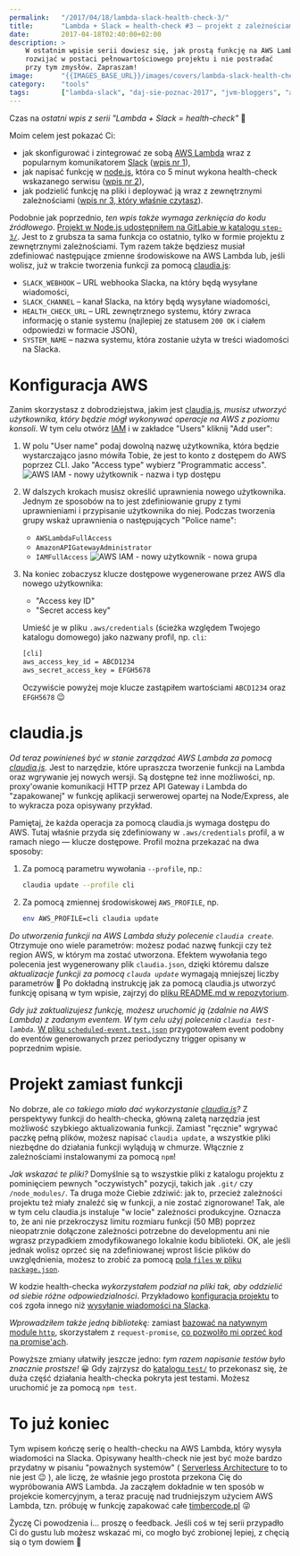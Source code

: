 ```yaml
---
permalink:   "/2017/04/18/lambda-slack-health-check-3/"
title:       "Lambda + Slack = health-check #3 — projekt z zależnościami"
date:        2017-04-18T02:40:00+02:00
description: >
    W ostatnim wpisie serii dowiesz się, jak prostą funkcję na AWS Lambda
    rozwijać w postaci pełnowartościowego projektu i nie postradać
    przy tym zmysłów. Zapraszam!
image:       "{{IMAGES_BASE_URL}}/images/covers/lambda-slack-health-check-3.png"
category:    "tools"
tags:        ["lambda-slack", "daj-sie-poznac-2017", "jvm-bloggers", "aws", "lambda", "slack", "health-check", "node", "claudia.js"]
---
```


Czas na *ostatni wpis z serii "Lambda + Slack = health-check"* 🙂

Moim celem jest pokazać Ci:
* jak skonfigurować i zintegrować ze sobą [AWS Lambda]( https://aws.amazon.com/lambda )
  wraz z popularnym komunikatorem [Slack]( https://slack.com/ )
  ([wpis nr 1]( /blog/2017/03/25/lambda-slack-health-check-1/ )),
* jak napisać funkcję w [node.js]( https://nodejs.org/en/ ),
  która co 5 minut wykona health-check wskazanego serwisu
  ([wpis nr 2]( /blog/2017/04/03/lambda-slack-health-check-2/ )),
* jak podzielić funkcję na pliki i deploywać ją wraz z zewnętrznymi
  zależnościami
  ([wpis nr 3, który właśnie czytasz]( /blog/2017/04/18/lambda-slack-health-check-3/ )).

Podobnie jak poprzednio, *ten wpis także wymaga zerknięcia do kodu źródłowego*.
[Projekt w Node.js udostępniłem na GitLabie w katalogu `step-3/`]( https://gitlab.com/timbercode/lambda-slack-example/blob/master/step-3/ ).
Jest to z grubsza ta sama funkcja co ostatnio, tylko w formie projektu z zewnętrznymi
zależnościami. Tym razem także będziesz musiał zdefiniować następujące zmienne
środowiskowe na AWS Lambda lub, jeśli wolisz, już w trakcie tworzenia funkcji
za pomocą
[claudia.js]( https://claudiajs.com/ ):
* `SLACK_WEBHOOK` – URL webhooka Slacka, na który będą wysyłane wiadomości,
* `SLACK_CHANNEL` – kanał Slacka, na który będą wysyłane wiadomości,
* `HEALTH_CHECK_URL` – URL zewnętrznego systemu, który zwraca informację
  o stanie systemu (najlepiej ze statusem `200 OK` i ciałem odpowiedzi
  w formacie JSON),
* `SYSTEM_NAME` – nazwa systemu, która zostanie użyta w treści wiadomości na Slacka.
 
# Konfiguracja AWS

Zanim skorzystasz z dobrodziejstwa, jakim jest 
[claudia.js]( https://claudiajs.com/ ), 
*musisz utworzyć
użytkownika, który będzie mógł wykonywać operacje na AWS z poziomu konsoli*.
W tym celu otwórz [IAM]( https://console.aws.amazon.com/iam )
i w zakładce "Users" kliknij "Add user":

1. W polu "User name" podaj dowolną nazwę użytkownika, która będzie wystarczająco
   jasno mówiła Tobie, że jest to konto z dostępem do AWS poprzez CLI.
   Jako "Access type" wybierz "Programmatic access".
   ![AWS IAM - nowy użytkownik - nazwa i typ dostępu]( {{IMAGES_BASE_URL}}/images/content/lambda-slack-health-check-3/iam-new-user-name-and-access-type.png )
   
2. W dalszych krokach musisz określić uprawnienia nowego użytkownika.
   Jednym ze sposobów na to jest zdefiniowanie grupy z tymi uprawnieniami
   i przypisanie użytkownika do niej. Podczas tworzenia grupy wskaż uprawnienia
   o następujących "Police name":
   * `AWSLambdaFullAccess`
   * `AmazonAPIGatewayAdministrator`
   * `IAMFullAccess`
   ![AWS IAM - nowy użytkownik - nowa grupa]( {{IMAGES_BASE_URL}}/images/content/lambda-slack-health-check-3/iam-new-user-new-group-policies.png )
  
3. Na koniec zobaczysz klucze dostępowe wygenerowane przez AWS dla nowego użytkownika:
   * "Access key ID"
   * "Secret access key"
   
   Umieść je w pliku `.aws/credentials` (ścieżka względem Twojego katalogu
   domowego) jako nazwany profil, np. `cli`:
    ```bash
    [cli]
    aws_access_key_id = ABCD1234
    aws_secret_access_key = EFGH5678
    ```
    Oczywiście powyżej moje klucze zastąpiłem wartościami
    `ABCD1234` oraz `EFGH5678` 😉
    
# claudia.js
        
*Od teraz powinieneś być w stanie zarządzać AWS Lambda za pomocą
[claudia.js]( https://claudiajs.com/ ).* Jest to
narzędzie, które upraszcza tworzenie funkcji na Lambda
oraz wgrywanie jej nowych wersji. Są dostępne też inne możliwości,
np. proxy'owanie komunikacji HTTP przez API Gateway i Lambda do
"zapakowanej" w funkcję aplikacji serwerowej opartej na
Node/Express, ale to wykracza poza opisywany przykład.

Pamiętaj, że każda operacja za pomocą claudia.js wymaga 
dostępu do AWS. Tutaj właśnie przyda się zdefiniowany
w `.aws/credentials` profil, a w ramach niego — klucze
dostępowe. Profil można przekazać na dwa sposoby:

1. Za pomocą parametru wywołania `--profile`, np.:
    ```bash
    claudia update --profile cli
    ```
2. Za pomocą zmiennej środowiskowej `AWS_PROFILE`, np.
    ```bash
    env AWS_PROFILE=cli claudia update
    ```

*Do utworzenia funkcji na AWS Lambda służy polecenie
`claudia create`.* Otrzymuje ono wiele parametrów: możesz
podać nazwę funkcji czy też region AWS, w którym ma zostać
utworzona. Efektem wywołania tego polecenia jest wygenerowany plik
`claudia.json`, dzięki któremu dalsze *aktualizacje funkcji za pomocą
`clauda update`* wymagają mniejszej liczby parametrów 🙂
Po dokładną instrukcję jak za pomocą claudia.js utworzyć funkcję
opisaną w tym wpisie, zajrzyj do
[pliku README.md w repozytorium]( https://gitlab.com/timbercode/lambda-slack-example/blob/master/step-3/README.md ).

*Gdy już zaktualizujesz funkcję, możesz uruchomić ją (zdalnie na AWS Lambda)
z zadanym eventem. W tym celu użyj polecenia `claudia test-lambda`.*
[W pliku `scheduled-event.test.json`]( https://gitlab.com/timbercode/lambda-slack-example/blob/master/step-3/scheduled-event.test.json )
przygotowałem event podobny do eventów generowanych przez periodyczny trigger
opisany w poprzednim wpisie.

# Projekt zamiast funkcji

No dobrze, ale *co takiego miało dać wykorzystanie
[claudia.js]( https://claudiajs.com/ )?*
Z perspektywy funkcji do health-checka,
główną zaletą narzędzia jest możliwość szybkiego aktualizowania
funkcji. Zamiast "ręcznie" wgrywać paczkę pełną plików, możesz
napisać `claudia update`, a wszystkie pliki niezbędne do działania
funkcji wylądują w chmurze. Włącznie z zależnościami instalowanymi
za pomocą `npm`!

*Jak wskazać te pliki?* Domyślnie są to wszystkie pliki z katalogu
projektu z pominięciem pewnych "oczywistych" pozycji, takich jak
`.git/` czy `/node_modules/`. Ta druga może Ciebie zdziwić:
jak to, przecież zależności projektu też miały znaleźć się w funkcji,
a nie zostać zignorowane! Tak, ale w tym celu claudia.js instaluje
"w locie" zależności produkcyjne. Oznacza to, że ani nie przekroczysz
limitu rozmiaru funkcji (50 MB) poprzez nieopatrznie dołączone zależności
potrzebne do developmentu ani nie wgrasz przypadkiem zmodyfikowanego
lokalnie kodu biblioteki. OK, ale jeśli jednak wolisz oprzeć się
na zdefiniowanej wprost liście plików do uwzględnienia, możesz
to zrobić za pomocą
[pola `files` w pliku `package.json`]( https://gitlab.com/timbercode/lambda-slack-example/blob/master/step-3/package.json#L9 ).

W kodzie health-checka *wykorzystałem podział na pliki tak,
aby oddzielić od siebie różne odpowiedzialności*. Przykładowo
[konfiguracja projektu]( https://gitlab.com/timbercode/lambda-slack-example/blob/master/step-3/src/config.js )
to coś zgoła innego niż
[wysyłanie wiadomości na Slacka]( https://gitlab.com/timbercode/lambda-slack-example/blob/master/step-3/src/slack.js ).

*Wprowadziłem także jedną bibliotekę:* zamiast
[bazować na natywnym module `http`]( https://gitlab.com/timbercode/lambda-slack-example/blob/master/step-2/simple-health-check.lambda.js#L108 ),
skorzystałem z `request-promise`,
[co pozwoliło mi oprzeć kod na promise'ach]( https://gitlab.com/timbercode/lambda-slack-example/blob/master/step-3/src/httpClient.js#L29 ). 

Powyższe zmiany ułatwiły jeszcze jedno:
*tym razem napisanie testów było znacznie prostsze!* 😀
Gdy zajrzysz do
[katalogu `test/`]( https://gitlab.com/timbercode/lambda-slack-example/tree/master/step-3/test )
to przekonasz się, że duża część działania health-checka pokryta
jest testami. Możesz uruchomić je za pomocą `npm test`.

# To już koniec

Tym wpisem kończę serię o health-checku na AWS Lambda, który wysyła
wiadomości na Slacka. Opisywany health-check nie jest być może bardzo
przydatny w pisaniu "poważnych systemów" (
[Serverless Architecture]( https://martinfowler.com/articles/serverless.html )
to to nie jest 😉
), ale liczę, że właśnie jego prostota przekona Cię do wypróbowania
AWS Lambda. Ja zacząłem dokładnie w ten sposób w projekcie komercyjnym,
a teraz pracuję nad trudniejszym użyciem AWS Lambda, tzn. próbuję
w funkcję zapakować całe [timbercode.pl]( http://timbercode.pl ) 😜

Życzę Ci powodzenia i… proszę o feedback. Jeśli coś w tej serii przypadło Ci
do gustu lub możesz wskazać mi, co mogło być zrobionej lepiej,
z chęcią sią o tym dowiem 🙂
